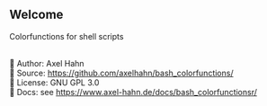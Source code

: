<html>
<div class="hero">
  <h2>Welcome</h2>
  Colorfunctions for shell scripts<br>
</div>
</html>

<br>

👤 Author: Axel Hahn\
🧾 Source: <https://github.com/axelhahn/bash_colorfunctions/>\
📜 License: GNU GPL 3.0\
📗 Docs: see <https://www.axel-hahn.de/docs/bash_colorfunctionsr/>
